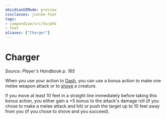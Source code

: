 ```yaml
---
obsidianUIMode: preview
cssclasses: json5e-feat
tags:
- compendium/src/5e/phb
- feat
aliases: ["Charger"]
---
```

# Charger
*Source: Player's Handbook p. 165*  

When you use your action to [Dash](2.%20GM%20Tools/Misc%20DND%20Handbook/compendium/rules/actions.md#Dash), you can use a bonus action to make one melee weapon attack or to [shove](2.%20GM%20Tools/Misc%20DND%20Handbook/compendium/rules/actions.md#shove) a creature.

If you move at least 10 feet in a straight line immediately before taking this bonus action, you either gain a +5 bonus to the attack's damage roll (if you chose to make a melee attack and hit) or push the target up to 10 feet away from you (if you chose to shove and you succeed).
